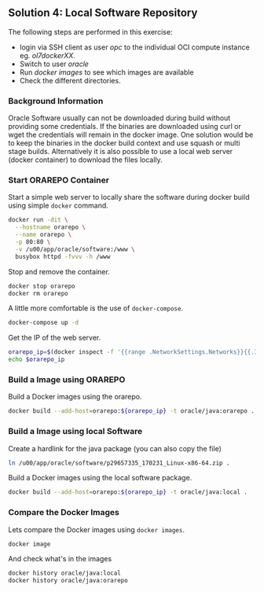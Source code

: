 ## Solution 4: Local Software Repository

The following steps are performed in this exercise:

- login via SSH client as user *opc* to the individual OCI compute instance eg. *ol7dockerXX*. 
- Switch to user *oracle*
- Run *docker images* to see which images are available
- Check the different directories.

<!-- Stuff between the <div class="notes"> will be rendered as pptx slide notes -->
<div class="notes">
</div>

<!-- Stuff between the <div class="no notes"> will not be rendered as pptx slide notes -->
<div class="no notes">

### Background Information

Oracle Software usually can not be downloaded during build without providing some credentials. If the binaries are downloaded using curl or wget the credentials will remain in the docker image. One solution would be to keep the binaries in the docker build context and use squash or multi stage builds. Alternatively it is also possible to use a local web server (docker container) to download the files locally.

### Start ORAREPO Container

Start a simple web server to locally share the software during docker build using simple `docker` command.

```bash
docker run -dit \
  --hostname orarepo \
  --name orarepo \
  -p 80:80 \
  -v /u00/app/oracle/software:/www \
  busybox httpd -fvvv -h /www
```

Stop and remove the container.

```bash
docker stop orarepo
docker rm orarepo
```

A little more comfortable is the use of `docker-compose`.

```bash
docker-compose up -d
```

Get the IP of the web server.

```bash
orarepo_ip=$(docker inspect -f '{{range .NetworkSettings.Networks}}{{.IPAddress}}{{end}}' orarepo)
echo $orarepo_ip
```

### Build a Image using ORAREPO

Build a Docker images using the orarepo.

```bash
docker build --add-host=orarepo:${orarepo_ip} -t oracle/java:orarepo .
```

### Build a Image using local Software

Create a hardlink for the java package (you can also copy the file)

```bash
ln /u00/app/oracle/software/p29657335_170231_Linux-x86-64.zip .
```

Build a Docker images using the local software package.

```bash
docker build --add-host=orarepo:${orarepo_ip} -t oracle/java:local .
```

### Compare the Docker Images

Lets compare the Docker images using `docker images`.

```bash
docker image
```

And check what's in the images

```bash
docker history oracle/java:local
docker history oracle/java:orarepo
```
</div>

